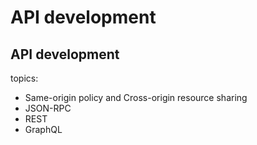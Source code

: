 # API development

## API development

topics:

- Same-origin policy and Cross-origin resource sharing
- JSON-RPC
- REST
- GraphQL

